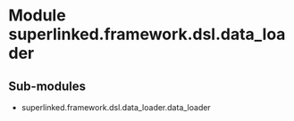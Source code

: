 Module superlinked.framework.dsl.data_loader
============================================

Sub-modules
-----------
* superlinked.framework.dsl.data_loader.data_loader